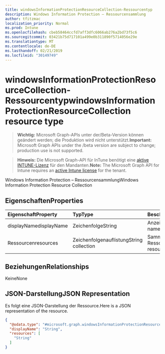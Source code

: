 ```yaml
---
title: windowsInformationProtectionResourceCollection-Ressourcentyp
description: Windows Information Protection – Ressourcensammlung
author: tfitzmac
localization_priority: Normal
ms.prod: Intune
ms.openlocfilehash: cbeb58464ccfd7aff3dfc6066ab276a2bd73f5c6
ms.sourcegitcommit: 03421b75d717101a499e0b311890f5714056e29e
ms.translationtype: MT
ms.contentlocale: de-DE
ms.lasthandoff: 02/21/2019
ms.locfileid: "30149749"
---
```

# <a name="windowsinformationprotectionresourcecollection-resource-type"></a><span data-ttu-id="ae79b-103">windowsInformationProtectionResourceCollection-Ressourcentyp</span><span class="sxs-lookup"><span data-stu-id="ae79b-103">windowsInformationProtectionResourceCollection resource type</span></span>

> <span data-ttu-id="ae79b-104">**Wichtig:** Microsoft Graph-APIs unter der/Beta-Version können geändert werden; die Produktion wird nicht unterstützt.</span><span class="sxs-lookup"><span data-stu-id="ae79b-104">**Important:** Microsoft Graph APIs under the /beta version are subject to change; production use is not supported.</span></span>

> <span data-ttu-id="ae79b-105">**Hinweis:** Die Microsoft Graph-API für InTune benötigt eine [aktive INTUNE-Lizenz](https://go.microsoft.com/fwlink/?linkid=839381) für den Mandanten.</span><span class="sxs-lookup"><span data-stu-id="ae79b-105">**Note:** The Microsoft Graph API for Intune requires an [active Intune license](https://go.microsoft.com/fwlink/?linkid=839381) for the tenant.</span></span>

<span data-ttu-id="ae79b-106">Windows Information Protection – Ressourcensammlung</span><span class="sxs-lookup"><span data-stu-id="ae79b-106">Windows Information Protection Resource Collection</span></span>

## <a name="properties"></a><span data-ttu-id="ae79b-107">Eigenschaften</span><span class="sxs-lookup"><span data-stu-id="ae79b-107">Properties</span></span>
|<span data-ttu-id="ae79b-108">Eigenschaft</span><span class="sxs-lookup"><span data-stu-id="ae79b-108">Property</span></span>|<span data-ttu-id="ae79b-109">Typ</span><span class="sxs-lookup"><span data-stu-id="ae79b-109">Type</span></span>|<span data-ttu-id="ae79b-110">Beschreibung</span><span class="sxs-lookup"><span data-stu-id="ae79b-110">Description</span></span>|
|:---|:---|:---|
|<span data-ttu-id="ae79b-111">displayName</span><span class="sxs-lookup"><span data-stu-id="ae79b-111">displayName</span></span>|<span data-ttu-id="ae79b-112">Zeichenfolge</span><span class="sxs-lookup"><span data-stu-id="ae79b-112">String</span></span>|<span data-ttu-id="ae79b-113">Anzeigename</span><span class="sxs-lookup"><span data-stu-id="ae79b-113">Display name</span></span>|
|<span data-ttu-id="ae79b-114">Ressourcen</span><span class="sxs-lookup"><span data-stu-id="ae79b-114">resources</span></span>|<span data-ttu-id="ae79b-115">Zeichenfolgenauflistung</span><span class="sxs-lookup"><span data-stu-id="ae79b-115">String collection</span></span>|<span data-ttu-id="ae79b-116">Sammlung von Ressourcen</span><span class="sxs-lookup"><span data-stu-id="ae79b-116">Collection of resources</span></span>|

## <a name="relationships"></a><span data-ttu-id="ae79b-117">Beziehungen</span><span class="sxs-lookup"><span data-stu-id="ae79b-117">Relationships</span></span>
<span data-ttu-id="ae79b-118">Keine</span><span class="sxs-lookup"><span data-stu-id="ae79b-118">None</span></span>

## <a name="json-representation"></a><span data-ttu-id="ae79b-119">JSON-Darstellung</span><span class="sxs-lookup"><span data-stu-id="ae79b-119">JSON Representation</span></span>
<span data-ttu-id="ae79b-120">Es folgt eine JSON-Darstellung der Ressource.</span><span class="sxs-lookup"><span data-stu-id="ae79b-120">Here is a JSON representation of the resource.</span></span>
<!-- {
  "blockType": "resource",
  "@odata.type": "microsoft.graph.windowsInformationProtectionResourceCollection"
}
-->
``` json
{
  "@odata.type": "#microsoft.graph.windowsInformationProtectionResourceCollection",
  "displayName": "String",
  "resources": [
    "String"
  ]
}
```




